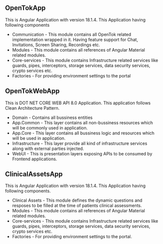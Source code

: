 ## OpenTokApp
This is Angular Application with version 18.1.4. This Application having following components

- Communication - This module contains all OpenTok related implementation wrapped in it. Having feature support for Chat, Invitations, Screen Sharing, Recordings etc.
- Modules - This module contains all references of Angular Material related modules.
- Core-services - This module contains Infrastructure related services like guards, pipes, interceptors, storage services, data security services, crypto services etc.
- Factories - For providing environment settings to the portal

## OpenTokWebApp
This is DOT NET CORE WEB API 8.0 Application. This application follows Clean Architecture Pattern.

- Domain - Contains all bussiness entities
- App.Common - This layer contains all non-bussiness resources which will be commonly used in application.
- App.Core - This layer contains all bussiness logic and resources which will be used in application.
- Infrastructure - This layer provide all kind of infrastructure services along with external parties injected.
- WebUI - This is presentation layers exposing APIs to be consumed by Frontend applications.

## ClinicalAssetsApp
This is Angular Application with version 18.1.4. This Application having following components.

- Clinical Assets - This module defines the dynamic questions and resposes to be filled at the time of patients clinical assessments.
- Modules - This module contains all references of Angular Material related modules.
- Core-services - This module contains Infrastructure related services like guards, pipes, interceptors, storage services, data security services, crypto services etc.
- Factories - For providing environment settings to the portal.

